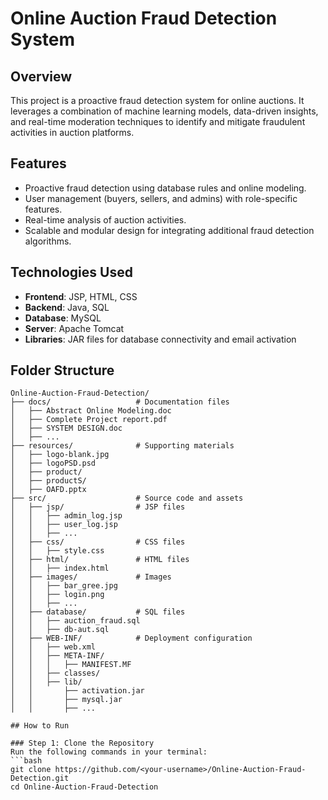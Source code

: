 # Online Auction Fraud Detection System

## Overview
This project is a proactive fraud detection system for online auctions. It leverages a combination of machine learning models, data-driven insights, and real-time moderation techniques to identify and mitigate fraudulent activities in auction platforms. 

## Features
- Proactive fraud detection using database rules and online modeling.
- User management (buyers, sellers, and admins) with role-specific features.
- Real-time analysis of auction activities.
- Scalable and modular design for integrating additional fraud detection algorithms.

## Technologies Used
- **Frontend**: JSP, HTML, CSS
- **Backend**: Java, SQL
- **Database**: MySQL
- **Server**: Apache Tomcat
- **Libraries**: JAR files for database connectivity and email activation

## Folder Structure
```plaintext
Online-Auction-Fraud-Detection/
├── docs/                   # Documentation files
│   ├── Abstract Online Modeling.doc
│   ├── Complete Project report.pdf
│   ├── SYSTEM DESIGN.doc
│   ├── ...
├── resources/              # Supporting materials
│   ├── logo-blank.jpg
│   ├── logoPSD.psd
│   ├── product/
│   ├── productS/
│   ├── OAFD.pptx
├── src/                    # Source code and assets
│   ├── jsp/                # JSP files
│   │   ├── admin_log.jsp
│   │   ├── user_log.jsp
│   │   ├── ...
│   ├── css/                # CSS files
│   │   ├── style.css
│   ├── html/               # HTML files
│   │   ├── index.html
│   ├── images/             # Images
│   │   ├── bar_gree.jpg
│   │   ├── login.png
│   │   ├── ...
│   ├── database/           # SQL files
│   │   ├── auction_fraud.sql
│   │   ├── db-aut.sql
│   ├── WEB-INF/            # Deployment configuration
│   │   ├── web.xml
│   │   ├── META-INF/
│   │   │   ├── MANIFEST.MF
│   │   ├── classes/
│   │   ├── lib/
│   │       ├── activation.jar
│   │       ├── mysql.jar
│   │       ├── ...

## How to Run

### Step 1: Clone the Repository
Run the following commands in your terminal:
```bash
git clone https://github.com/<your-username>/Online-Auction-Fraud-Detection.git
cd Online-Auction-Fraud-Detection





